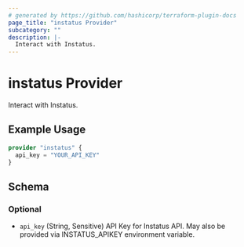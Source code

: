 ```yaml
---
# generated by https://github.com/hashicorp/terraform-plugin-docs
page_title: "instatus Provider"
subcategory: ""
description: |-
  Interact with Instatus.
---
```


# instatus Provider

Interact with Instatus.

## Example Usage

```terraform
provider "instatus" {
  api_key = "YOUR_API_KEY"
}
```

<!-- schema generated by tfplugindocs -->
## Schema

### Optional

- `api_key` (String, Sensitive) API Key for Instatus API. May also be provided via INSTATUS_APIKEY environment variable.
